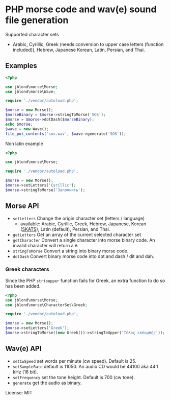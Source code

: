 # PHP morse code and wav(e) sound file generation

Supported character sets

- Arabic, Cyrillic, Greek (needs conversion to upper case letters (function included)), Hebrew, Japanese
Korean, Latin, Persian, and Thai.

## Examples

```php
<?php

use jblond\morse\Morse;
use jblond\morse\Wave;

require './vendor/autoload.php';

$morse = new Morse();
$morseBinary = $morse->stringToMorse('SOS');
$morse = $morse->dotDash($morseBinary);
echo $morse;
$wave = new Wave();
file_put_contents('sos.wav', $wave->generate('SOS'));
```

Non latin example

```PHP
<?php

use jblond\morse\Morse;

require './vendor/autoload.php';

$morse = new Morse();
$morse->setLetters('Cyrillic');
$morse->stringToMorse('Запомнить');
```

## Morse API

- `setLetters` Change the origin character set (letters / language)
  - available:  Arabic, Cyrillic, Greek, Hebrew, Japanese, Korean ([SKATS](https://en.wikipedia.org/wiki/SKATS)), Latin (default), Persian, and Thai.
- `getLetters` Get an array of the current selected character set
- `getCharacter` Convert a single character into morse binary code. An invalid character will return a `#`.
- `stringToMorse` Convert a string into binary morse code.
- `dotDash` Convert binary morse code into dot and dash / dit and dah.

### Greek characters

Since the PHP `strtoupper` function fails for Greek, an extra function to do so has been added.

```PHP
<?php
use jblond\morse\Morse;
use jblond\morse\CharacterSet\Greek;

require './vendor/autoload.php';

$morse = new Morse();
$morse->setLetters('Greek');
$morse->stringToMorse((new Greek())->stringToUpper('Τέλος εκπομπής'));
```

## Wav(e) API

- `setCwSpeed` set words per minute (cw speed). Default is 25.
- `setSampleRate` default is 11050. An audio CD would be  44100 aka 44.1 kHz (16 bit).
- `setFrequency` set the tone height. Default is 700 (cw tone).
- `generate` get the audio as binary.

License: MIT
